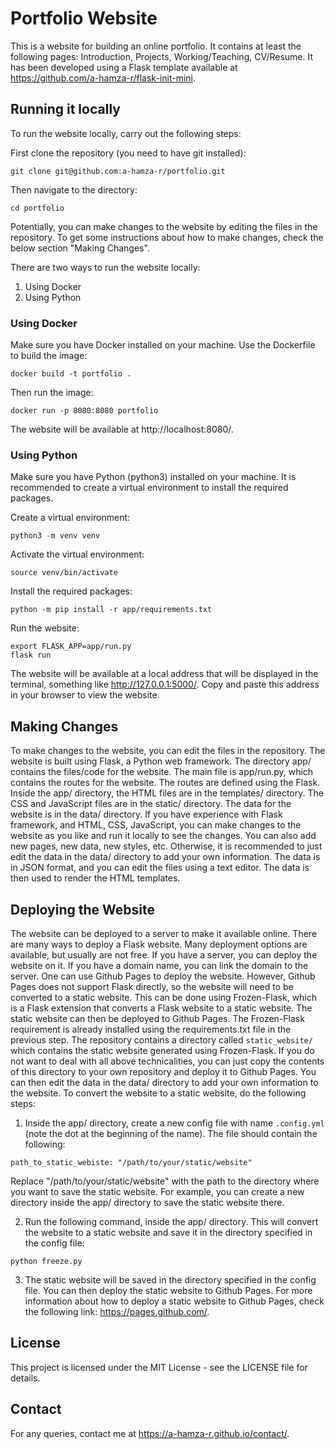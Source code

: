 # Portfolio Website

This is a website for building an online portfolio. It contains at least the following pages: Introduction, Projects, Working/Teaching, CV/Resume.
It has been developed using a Flask template available at https://github.com/a-hamza-r/flask-init-mini.

## Running it locally
To run the website locally, carry out the following steps:

First clone the repository (you need to have git installed):
```
git clone git@github.com:a-hamza-r/portfolio.git
```

Then navigate to the directory:
```
cd portfolio
```

Potentially, you can make changes to the website by editing the files in the repository. To get some instructions about how to make changes, check the below section "Making Changes".

There are two ways to run the website locally:
1. Using Docker
2. Using Python

### Using Docker
Make sure you have Docker installed on your machine. 
Use the Dockerfile to build the image:
```
docker build -t portfolio .
```

Then run the image:
```
docker run -p 8080:8080 portfolio
```

The website will be available at http://localhost:8080/.

### Using Python
Make sure you have Python (python3) installed on your machine. It is recommended to create a virtual environment to install the required packages.

Create a virtual environment:
```
python3 -m venv venv
```
Activate the virtual environment:
```
source venv/bin/activate
```

Install the required packages:
```
python -m pip install -r app/requirements.txt
```

Run the website:
```
export FLASK_APP=app/run.py
flask run
```

The website will be available at a local address that will be displayed in the terminal, something like http://127.0.0.1:5000/. Copy and paste this address in your browser to view the website.

## Making Changes

To make changes to the website, you can edit the files in the repository.
The website is built using Flask, a Python web framework. 
The directory app/ contains the files/code for the website.
The main file is app/run.py, which contains the routes for the website. The routes are defined using the Flask.
Inside the app/ directory, the HTML files are in the templates/ directory. The CSS and JavaScript files are in the static/ directory. The data for the website is in the data/ directory.
If you have experience with Flask framework, and HTML, CSS, JavaScript, you can make changes to the website as you like and run it locally to see the changes. You can also add new pages, new data, new styles, etc.
Otherwise, it is recommended to just edit the data in the data/ directory to add your own information. The data is in JSON format, and you can edit the files using a text editor. The data is then used to render the HTML templates.

## Deploying the Website
The website can be deployed to a server to make it available online. There are many ways to deploy a Flask website. Many deployment options are available, but usually are not free. If you have a server, you can deploy the website on it. If you have a domain name, you can link the domain to the server.
One can use Github Pages to deploy the website. However, Github Pages does not support Flask directly, so the website will need to be converted to a static website. This can be done using Frozen-Flask, which is a Flask extension that converts a Flask website to a static website. The static website can then be deployed to Github Pages.
The Frozen-Flask requirement is already installed using the requirements.txt file in the previous step.
The repository contains a directory called `static_website/` which contains the static website generated using Frozen-Flask. If you do not want to deal with all above technicalities, you can just copy the contents of this directory to your own repository and deploy it to Github Pages. You can then edit the data in the data/ directory to add your own information to the website.
To convert the website to a static website, do the following steps:

1. Inside the app/ directory, create a new config file with name `.config.yml` (note the dot at the beginning of the name). The file should contain the following:
```
path_to_static_webiste: "/path/to/your/static/website"
```
Replace "/path/to/your/static/website" with the path to the directory where you want to save the static website. For example, you can create a new directory inside the app/ directory to save the static website there.

2. Run the following command, inside the app/ directory. This will convert the website to a static website and save it in the directory specified in the config file:
```
python freeze.py
```

3. The static website will be saved in the directory specified in the config file. You can then deploy the static website to Github Pages. For more information about how to deploy a static website to Github Pages, check the following link: https://pages.github.com/.

## License
This project is licensed under the MIT License - see the LICENSE file for details.

## Contact
For any queries, contact me at https://a-hamza-r.github.io/contact/.
